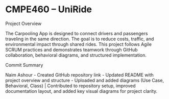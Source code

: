 # CMPE460 – UniRide

Project Overview

The Carpooling App is designed to connect drivers and passengers traveling in the same direction. The goal is to reduce costs, traffic, and environmental impact through shared rides. This project follows Agile SCRUM practices and demonstrates teamwork through GitHub collaboration, behavioral diagrams, and structured implementation.

Commit Summary 

Naim Ashour - Created GitHub repository link - Updated README with project overview and structure - Uploaded and added diagrams (Use Case, Behavioral, Class) | Contributed to repository setup, improved documentation layout, and added key visual diagrams for project clarity. 






